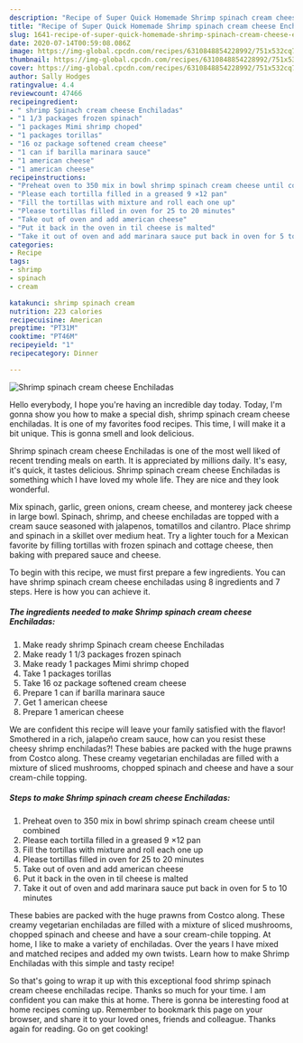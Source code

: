 ```yaml
---
description: "Recipe of Super Quick Homemade Shrimp spinach cream cheese Enchiladas"
title: "Recipe of Super Quick Homemade Shrimp spinach cream cheese Enchiladas"
slug: 1641-recipe-of-super-quick-homemade-shrimp-spinach-cream-cheese-enchiladas
date: 2020-07-14T00:59:08.086Z
image: https://img-global.cpcdn.com/recipes/6310848854228992/751x532cq70/shrimp-spinach-cream-cheese-enchiladas-recipe-main-photo.jpg
thumbnail: https://img-global.cpcdn.com/recipes/6310848854228992/751x532cq70/shrimp-spinach-cream-cheese-enchiladas-recipe-main-photo.jpg
cover: https://img-global.cpcdn.com/recipes/6310848854228992/751x532cq70/shrimp-spinach-cream-cheese-enchiladas-recipe-main-photo.jpg
author: Sally Hodges
ratingvalue: 4.4
reviewcount: 47466
recipeingredient:
- " shrimp Spinach cream cheese Enchiladas"
- "1 1/3 packages frozen spinach"
- "1 packages Mimi shrimp choped"
- "1 packages torillas"
- "16 oz package softened cream cheese"
- "1 can if barilla marinara sauce"
- "1 american cheese"
- "1 american cheese"
recipeinstructions:
- "Preheat oven to 350 mix in bowl shrimp spinach cream cheese until combined"
- "Please each tortilla filled in a greased 9 ×12 pan"
- "Fill the tortillas with mixture and roll each one up"
- "Please tortillas filled in oven for 25 to 20 minutes"
- "Take out of oven and add american cheese"
- "Put it back in the oven in til cheese is malted"
- "Take it out of oven and add marinara sauce put back in oven for 5 to 10 minutes"
categories:
- Recipe
tags:
- shrimp
- spinach
- cream

katakunci: shrimp spinach cream 
nutrition: 223 calories
recipecuisine: American
preptime: "PT31M"
cooktime: "PT46M"
recipeyield: "1"
recipecategory: Dinner

---
```



![Shrimp spinach cream cheese Enchiladas](https://img-global.cpcdn.com/recipes/6310848854228992/751x532cq70/shrimp-spinach-cream-cheese-enchiladas-recipe-main-photo.jpg)

Hello everybody, I hope you're having an incredible day today. Today, I'm gonna show you how to make a special dish, shrimp spinach cream cheese enchiladas. It is one of my favorites food recipes. This time, I will make it a bit unique. This is gonna smell and look delicious.

Shrimp spinach cream cheese Enchiladas is one of the most well liked of recent trending meals on earth. It is appreciated by millions daily. It's easy, it's quick, it tastes delicious. Shrimp spinach cream cheese Enchiladas is something which I have loved my whole life. They are nice and they look wonderful.

Mix spinach, garlic, green onions, cream cheese, and monterey jack cheese in large bowl. Spinach, shrimp, and cheese enchiladas are topped with a cream sauce seasoned with jalapenos, tomatillos and cilantro. Place shrimp and spinach in a skillet over medium heat. Try a lighter touch for a Mexican favorite by filling tortillas with frozen spinach and cottage cheese, then baking with prepared sauce and cheese.


To begin with this recipe, we must first prepare a few ingredients. You can have shrimp spinach cream cheese enchiladas using 8 ingredients and 7 steps. Here is how you can achieve it.

<!--inarticleads1-->

##### The ingredients needed to make Shrimp spinach cream cheese Enchiladas:

1. Make ready  shrimp Spinach cream cheese Enchiladas
1. Make ready 1 1/3 packages frozen spinach
1. Make ready 1 packages Mimi shrimp choped
1. Take 1 packages torillas
1. Take 16 oz package softened cream cheese
1. Prepare 1 can if barilla marinara sauce
1. Get 1 american cheese
1. Prepare 1 american cheese


We are confident this recipe will leave your family satisfied with the flavor! Smothered in a rich, jalapeño cream sauce, how can you resist these cheesy shrimp enchiladas?! These babies are packed with the huge prawns from Costco along. These creamy vegetarian enchiladas are filled with a mixture of sliced mushrooms, chopped spinach and cheese and have a sour cream-chile topping. 

<!--inarticleads2-->

##### Steps to make Shrimp spinach cream cheese Enchiladas:

1. Preheat oven to 350 mix in bowl shrimp spinach cream cheese until combined
1. Please each tortilla filled in a greased 9 ×12 pan
1. Fill the tortillas with mixture and roll each one up
1. Please tortillas filled in oven for 25 to 20 minutes
1. Take out of oven and add american cheese
1. Put it back in the oven in til cheese is malted
1. Take it out of oven and add marinara sauce put back in oven for 5 to 10 minutes


These babies are packed with the huge prawns from Costco along. These creamy vegetarian enchiladas are filled with a mixture of sliced mushrooms, chopped spinach and cheese and have a sour cream-chile topping. At home, I like to make a variety of enchiladas. Over the years I have mixed and matched recipes and added my own twists. Learn how to make Shrimp Enchiladas with this simple and tasty recipe! 

So that's going to wrap it up with this exceptional food shrimp spinach cream cheese enchiladas recipe. Thanks so much for your time. I am confident you can make this at home. There is gonna be interesting food at home recipes coming up. Remember to bookmark this page on your browser, and share it to your loved ones, friends and colleague. Thanks again for reading. Go on get cooking!
